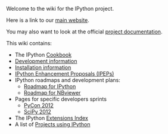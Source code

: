 Welcome to the wiki for the IPython project.

Here is a link to our [main website](http://ipython.org).

You may also want to look at the official [project documentation](http://ipython.org/documentation.html).

This wiki contains:

* The IPython [Cookbook](wiki/Cookbook)
* [Development information](wiki/Dev:-Index)
* [Installation information](wiki/Installation-information)
* [IPython Enhancement Proposals (IPEPs)](wiki/IPEPs:-IPython-Enhancement-Proposals)
* IPython roadmaps and development plans:
  - [Roadmap for IPython](wiki/Roadmap:-IPython)
  - [Roadmap for NBviewer](wiki/Roadmap:-NBviewer)
* Pages for specific developers sprints
  - [PyCon 2012](wiki/Sprints:-PyCon2012)
  - [SciPy 2012](wiki/Sprints:-SciPy2012)
* The IPython [Extensions Index](wiki/Extensions-Index)
* A list of [Projects using IPython](wiki/Projects-using-IPython)
